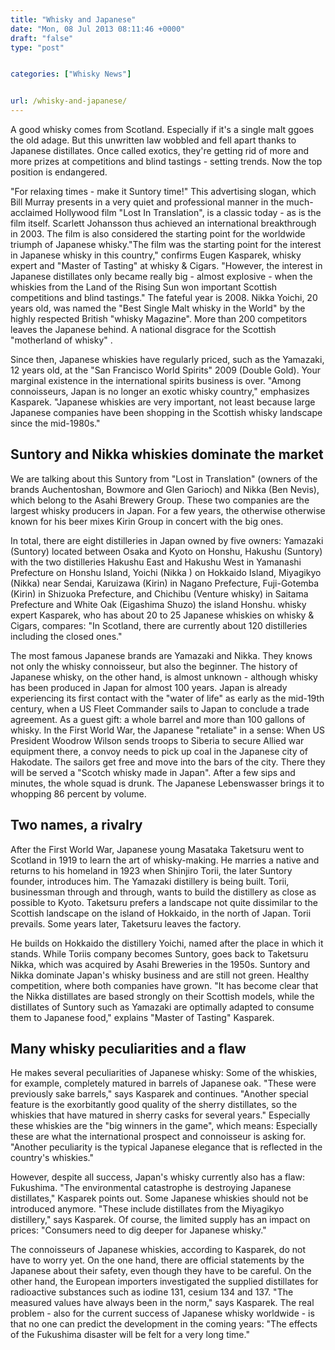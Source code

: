 ```yaml
---
title: "Whisky and Japanese"
date: "Mon, 08 Jul 2013 08:11:46 +0000"
draft: "false"
type: "post"


categories: ["Whisky News"]


url: /whisky-and-japanese/
---
```


A good whisky comes from Scotland. Especially if it's a single malt ggoes the old adage. But this unwritten law wobbled and fell apart thanks to Japanese distillates. Once called exotics, they're getting rid of more and more prizes at competitions and blind tastings - setting trends. Now the top position is endangered.

"For relaxing times - make it Suntory time!" This advertising slogan, which Bill Murray presents in a very quiet and professional manner in the much-acclaimed Hollywood film "Lost In Translation", is a classic today - as is the film itself. Scarlett Johansson thus achieved an international breakthrough in 2003. The film is also considered the starting point for the worldwide triumph of Japanese whisky."The film was the starting point for the interest in Japanese whisky in this country," confirms Eugen Kasparek, whisky expert and "Master of Tasting" at whisky &amp; Cigars. "However, the interest in Japanese distillates only became really big - almost explosive - when the whiskies from the Land of the Rising Sun won important Scottish competitions and blind tastings." The fateful year is 2008. Nikka Yoichi, 20 years old, was named the "Best Single Malt whisky in the World" by the highly respected British "whisky Magazine". More than 200 competitors leaves the Japanese behind. A national disgrace for the Scottish "motherland of whisky" .

Since then, Japanese whiskies have regularly priced, such as the Yamazaki, 12 years old, at the "San Francisco World Spirits" 2009 (Double Gold). Your marginal existence in the international spirits business is over. "Among connoisseurs, Japan is no longer an exotic whisky country," emphasizes Kasparek. "Japanese whiskies are very important, not least because large Japanese companies have been shopping in the Scottish whisky landscape since the mid-1980s."
<h2>Suntory and Nikka whiskies dominate the market</h2>
We are talking about this Suntory from "Lost in Translation" (owners of the brands Auchentoshan, Bowmore and Glen Garioch) and Nikka (Ben Nevis), which belong to the Asahi Brewery Group. These two companies are the largest whisky producers in Japan. For a few years, the otherwise otherwise known for his beer mixes Kirin Group in concert with the big ones.

In total, there are eight distilleries in Japan owned by five owners: Yamazaki (Suntory) located between Osaka and Kyoto on Honshu, Hakushu (Suntory) with the two distilleries Hakushu East and Hakushu West in Yamanashi Prefecture on Honshu Island, Yoichi (Nikka ) on Hokkaido Island, Miyagikyo (Nikka) near Sendai, Karuizawa (Kirin) in Nagano Prefecture, Fuji-Gotemba (Kirin) in Shizuoka Prefecture, and Chichibu (Venture whisky) in Saitama Prefecture and White Oak (Eigashima Shuzo) the island Honshu. whisky expert Kasparek, who has about 20 to 25 Japanese whiskies on whisky &amp; Cigars, compares: "In Scotland, there are currently about 120 distilleries including the closed ones."

The most famous Japanese brands are Yamazaki and Nikka. They knows not only the whisky connoisseur, but also the beginner. The history of Japanese whisky, on the other hand, is almost unknown - although whisky has been produced in Japan for almost 100 years. Japan is already experiencing its first contact with the "water of life" as early as the mid-19th century, when a US Fleet Commander sails to Japan to conclude a trade agreement. As a guest gift: a whole barrel and more than 100 gallons of whisky. In the First World War, the Japanese "retaliate" in a sense: When US President Woodrow Wilson sends troops to Siberia to secure Allied war equipment there, a convoy needs to pick up coal in the Japanese city of Hakodate. The sailors get free and move into the bars of the city. There they will be served a "Scotch whisky made in Japan". After a few sips and minutes, the whole squad is drunk. The Japanese Lebenswasser brings it to whopping 86 percent by volume.
<h2>Two names, a rivalry</h2>
After the First World War, Japanese young Masataka Taketsuru went to Scotland in 1919 to learn the art of whisky-making. He marries a native and returns to his homeland in 1923 when Shinjiro Torii, the later Suntory founder, introduces him. The Yamazaki distillery is being built. Torii, businessman through and through, wants to build the distillery as close as possible to Kyoto. Taketsuru prefers a landscape not quite dissimilar to the Scottish landscape on the island of Hokkaido, in the north of Japan. Torii prevails. Some years later, Taketsuru leaves the factory.

He builds on Hokkaido the distillery Yoichi, named after the place in which it stands. While Toriis company becomes Suntory, goes back to Taketsuru Nikka, which was acquired by Asahi Breweries in the 1950s. Suntory and Nikka dominate Japan's whisky business and are still not green. Healthy competition, where both companies have grown. "It has become clear that the Nikka distillates are based strongly on their Scottish models, while the distillates of Suntory such as Yamazaki are optimally adapted to consume them to Japanese food," explains "Master of Tasting" Kasparek.
<h2>Many whisky peculiarities and a flaw</h2>
He makes several peculiarities of Japanese whisky: Some of the whiskies, for example, completely matured in barrels of Japanese oak. "These were previously sake barrels," says Kasparek and continues. "Another special feature is the exorbitantly good quality of the sherry distillates, so the whiskies that have matured in sherry casks for several years." Especially these whiskies are the "big winners in the game", which means: Especially these are what the international prospect and connoisseur is asking for. "Another peculiarity is the typical Japanese elegance that is reflected in the country's whiskies."

However, despite all success, Japan's whisky currently also has a flaw: Fukushima. "The environmental catastrophe is destroying Japanese distillates," Kasparek points out. Some Japanese whiskies should not be introduced anymore. "These include distillates from the Miyagikyo distillery," says Kasparek. Of course, the limited supply has an impact on prices: "Consumers need to dig deeper for Japanese whisky."

The connoisseurs of Japanese whiskies, according to Kasparek, do not have to worry yet. On the one hand, there are official statements by the Japanese about their safety, even though they have to be careful. On the other hand, the European importers investigated the supplied distillates for radioactive substances such as iodine 131, cesium 134 and 137. "The measured values ​​have always been in the norm," says Kasparek. The real problem - also for the current success of Japanese whisky worldwide - is that no one can predict the development in the coming years: "The effects of the Fukushima disaster will be felt for a very long time."
